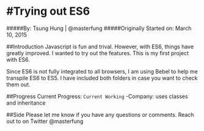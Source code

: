 #Trying out ES6
==========
#####By: Tsung Hung | @masterfung
#####Originally Started on: March 10, 2015

##Introduction
Javascript is fun and trival. However, with ES6, things have greatly improved. I wanted to try out the features. This is my first project with ES6. 

Since ES6 is not fully integrated to all browsers, I am using Bebel to help me transpile ES6 to ES5. I have included both folders in case you want to check them out. 

##Progress
Current Progress: `Current Working`
   -Company: uses classes and inheritance

##Side
Please let me know if you have any questions or comments. Reach out to on Twitter @masterfung
